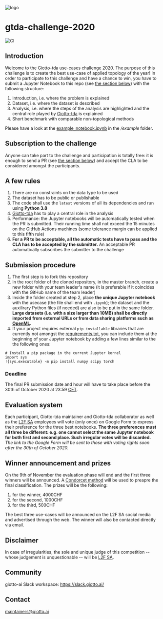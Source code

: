 ![logo](https://raw.githubusercontent.com/giotto-ai/giotto-tda/master/doc/images/tda_logo.svg)

# gtda-challenge-2020
![CI](https://github.com/giotto-ai/gtda-challenge-2020/workflows/CI/badge.svg)

## Introduction
Welcome to the Giotto-tda use-cases challenge 2020. The purpose of this challenge is to create the best use-case of applied topology of the year! In order to participate to this challenge and have a chance to win, you have to submit a Jupyter Notebook to this repo (see [the section below](#submission-procedure)) with the following structure:
1. Introduction, i.e. where the problem is explained
2. Dataset, i.e. where the dataset is described
3. Analysis, i.e. where the steps of the analysis are highlighted and the central role played by [Giotto-tda](https://github.com/giotto-ai/giotto-tda) is explained
4. Short benchmark with comparable non-topological methods

Please have a look at the [example_notebook.ipynb](https://github.com/giotto-ai/gtda-challenge-2020/blob/master/example/example_notebook.ipynb) in the */example* folder.

## Subscription to the challenge
Anyone can take part to the challenge and participation is totally free: it is enough to send a PR (see [the section below](#submission-procedure)) and accept the CLA to be considered amongst the participants.

## A few rules
1. There are no constraints on the data type to be used
2. The dataset has to be public or publishable
3. The code shall use the ```latest``` versions of all its dependencies and run using **Python 3.8**
4. [Giotto-tda](https://github.com/giotto-ai/giotto-tda) has to play a central role in the analysis
5. Performance: the Jupyter notebooks will be automatically tested when the PR is submitted. Their running time shall not exceed the 15 minutes on the GitHub Actions machines (some tolerance margin can be applied to this fifth rule)
6. **For a PR to be acceptable, all the automatic tests have to pass and the CLA has to be accepted by the submitter.** An acceptable PR automatically subscribes the submitter to the challenge

## Submission procedure
1. The first step is to fork this repository
2. In the root folder of the cloned repository, in the master branch, create a new folder with your team leader's name (it is preferable if it coincides with the GitHub name of the team leader)
3. Inside the folder created at step 2, place **the unique Jupyter notebook** with the usecase (the file shall end with ```.ipynb```); the dataset and the auxilirary Python files (if needed) are also to be put in the same folder. **Large datasets (i.e. with a size larger than 10MB) shall be directly imported from external URLs or from data sharing platforms such as [OpenML](https://www.openml.org).**
4. If your project requires external ```pip installable``` libraries that are currently not amongst the [requirements.txt](https://github.com/giotto-ai/gtda-challenge-2020/blob/master/requirements.txt), you can include them at the beginning of your Jupyter notebook by adding a few lines similar to the the following ones:
```
# Install a pip package in the current Jupyter kernel
import sys
!{sys.executable} -m pip install numpy scipy torch
```

### Deadline
The final PR submission date and hour will have to take place before the 30th of October 2020 at 23:59 [CET](https://time.is/CET).

## Evaluation system
Each participant, Giotto-tda maintainer and Giotto-tda collaborator as well as the [L2F SA](https://www.giotto.ai) employees will vote (only once) on Google Form to express their preference for the three best notebooks. **The three preferences must all three be different: e.g. one cannot select the same Jupyter notebook for both first and second place. Such irregular votes will be discarded.**
*The link to the Google Form will be sent to those with voting rights soon after the 30th of October 2020.*

## Winner announcement and prizes
On the 9th of November the evaluation phase will end and the first three winners will be announced. A [Condorcet method](https://en.wikipedia.org/wiki/Condorcet_method) will be used to preapre the final classification. 
The prizes will be the following:
1. for the winner, 4000CHF
2. for the second, 1000CHF
3. for the third, 500CHF

The best three use-cases will be announced on the L2F SA social media and advertised through the web. The winner will also be contacted directly via email.

## Disclaimer
In case of irregularities, the sole and unique judge of this competition -- whose judgement is unquestionable -- will be [L2F SA](https://www.giotto.ai).

## Community
giotto-ai Slack workspace: https://slack.giotto.ai/

## Contact
maintainers@giotto.ai
